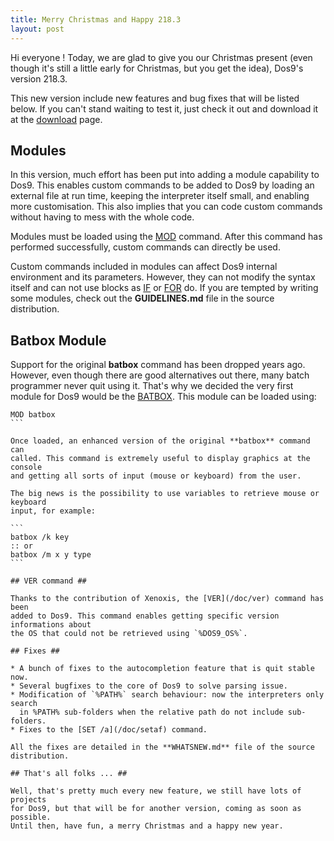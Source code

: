 ```yaml
---
title: Merry Christmas and Happy 218.3 
layout: post
---
```


Hi everyone ! Today, we are glad to give you our Christmas present (even though
it's still a little early for Christmas, but you get the idea), Dos9's version
218.3. 

This new version include new features and bug fixes that will be listed below.
If you can't stand waiting to test it, just check it out and download it at
the [download](/download) page.

## Modules ##

In this version, much effort has been put into adding a module capability to
Dos9. This enables custom commands to be added to Dos9 by loading an external
file at run time, keeping the interpreter itself small, and enabling more
customisation. This also implies that you can code custom commands without
having to mess with the whole code.

Modules must be loaded using the [MOD](/doc/mod) command. After this command
has performed successfully, custom commands can directly be used.

Custom commands included in modules can affect Dos9 internal environment and
its parameters. However, they can not modify the syntax itself and can not use
blocks as [IF](/doc/if) or [FOR](/doc/for) do. If you are tempted by writing
some modules, check out the **GUIDELINES.md** file in the source distribution.
 
## Batbox Module ##

Support for the original **batbox** command has been dropped years ago.
However, even though there are good alternatives out there, many batch
programmer never quit using it. That's why we decided the very first module
for Dos9 would be the [BATBOX](/doc/batbox). This module can be loaded using:

````
MOD batbox
```

Once loaded, an enhanced version of the original **batbox** command can
called. This command is extremely useful to display graphics at the console
and getting all sorts of input (mouse or keyboard) from the user.

The big news is the possibility to use variables to retrieve mouse or keyboard
input, for example:

```
batbox /k key
:: or
batbox /m x y type
```

## VER command ##

Thanks to the contribution of Xenoxis, the [VER](/doc/ver) command has been
added to Dos9. This command enables getting specific version informations about
the OS that could not be retrieved using `%DOS9_OS%`.

## Fixes ##

* A bunch of fixes to the autocompletion feature that is quit stable now.
* Several bugfixes to the core of Dos9 to solve parsing issue.
* Modification of `%PATH%` search behaviour: now the interpreters only search
  in %PATH% sub-folders when the relative path do not include sub-folders.
* Fixes to the [SET /a](/doc/setaf) command.

All the fixes are detailed in the **WHATSNEW.md** file of the source
distribution.

## That's all folks ... ##

Well, that's pretty much every new feature, we still have lots of projects
for Dos9, but that will be for another version, coming as soon as possible.
Until then, have fun, a merry Christmas and a happy new year. 
